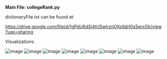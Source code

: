 **Main File: collegeRank.py**


dictionaryFile.txt can be found at:

https://drive.google.com/file/d/1gPdU6dSi4tUSwIrznOXolbb10s5qrxGh/view?usp=sharing

Visualizations: 


 ![image](https://user-images.githubusercontent.com/108026776/175459445-35fdc576-cce2-4555-a6e1-07499ff0afd9.png)
 ![image](https://user-images.githubusercontent.com/108026776/175459375-d6a35635-c531-4723-afb4-bcf1251cffe0.png)
 ![image](https://user-images.githubusercontent.com/108026776/175459382-bade30c0-555b-4b2d-8a8d-6f7cd2ea16a1.png)
 ![image](https://user-images.githubusercontent.com/108026776/175459401-7d27aa2e-9b6f-45f0-aad7-6211a88ab824.png)
 ![image](https://user-images.githubusercontent.com/108026776/175459412-64fe09d0-f53e-4431-b5b9-31342f853a2a.png)
  ![image](https://user-images.githubusercontent.com/108026776/175459479-c6c02919-e93b-457c-9d60-656e4b4151e0.png)
 ![image](https://user-images.githubusercontent.com/108026776/175459499-292b6fa7-7152-4064-9589-03b05d592ef9.png)
 ![image](https://user-images.githubusercontent.com/108026776/175459511-d60aaa01-433b-4d13-8fba-b37e9590f21c.png)








